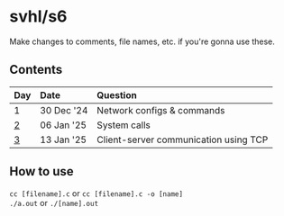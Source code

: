 # svhl/s6

Make changes to comments, file names, etc. if you're gonna use these.

## Contents

| Day                                                       | Date      | Question                              |
| :-                                                        | :-        | :-                                    |
| 1                                                         | 30 Dec '24| Network configs & commands            |
| [2](https://github.com/svhl/s6/tree/main/day-02)          | 06 Jan '25| System calls                          |
| [3](https://github.com/svhl/s6/tree/main/day-03)          | 13 Jan '25| Client-server communication using TCP |

## How to use

`cc [filename].c` or `cc [filename].c -o [name]`\
`./a.out` or `./[name].out`
